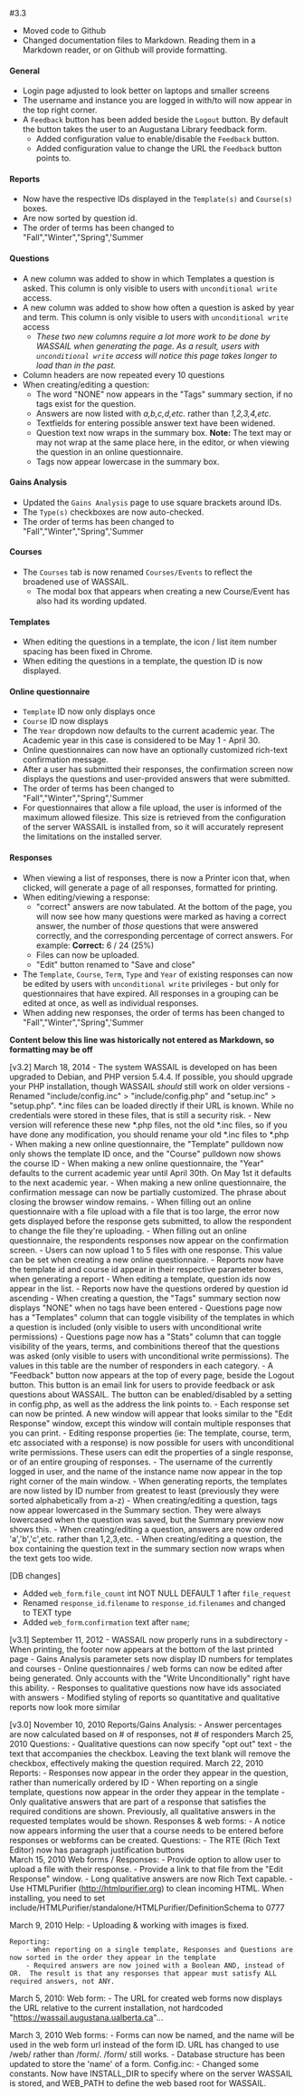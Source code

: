 #3.3
* Moved code to Github
* Changed documentation files to Markdown.  Reading them in a Markdown reader, or on Github will provide formatting.

#### General
* Login page adjusted to look better on laptops and smaller screens
* The username and instance you are logged in with/to will now appear in the top right corner.
* A `Feedback` button has been added beside the `Logout` button.  By default the button takes the user to an Augustana Library feedback form.
  * Added configuration value to enable/disable the `Feedback` button.
  * Added configuration value to change the URL the `Feedback` button points to.

#### Reports
* Now have the respective IDs displayed in the `Template(s)` and `Course(s)` boxes.
* Are now sorted by question id.
* The order of terms has been changed to "Fall","Winter","Spring",'Summer

#### Questions
* A new column was added to show in which Templates a question is asked.  This column is only visible to users with `unconditional write` access.
* A new column was added to show how often a question is asked by year and term.  This column is only visible to users with `unconditional write` access
  * _These two new columns require a lot more work to be done by WASSAIL when generating the page.  As a result, users with `unconditional write` access will notice this page takes longer to load than in the past._
* Column headers are now repeated every 10 questions
* When creating/editing a question:
  * The word "NONE" now appears in the "Tags" summary section, if no tags exist for the question.
  * Answers are now listed with _a,b,c,d,etc._ rather than _1,2,3,4,etc._
  * Textfields for entering possible answer text have been widened.
  * Question text now wraps in the summary box. **Note:** The text may or may not wrap at the same place here, in the editor, or when viewing the question in an online questionnaire.
  * Tags now appear lowercase in the summary box.

#### Gains Analysis
* Updated the `Gains Analysis` page to use square brackets around IDs.
* The `Type(s)` checkboxes are now auto-checked.
* The order of terms has been changed to "Fall","Winter","Spring",'Summer

#### Courses
* The `Courses` tab is now renamed `Courses/Events` to reflect the broadened use of WASSAIL.
  * The modal box that appears when creating a new Course/Event has also had its wording updated.

#### Templates
* When editing the questions in a template, the icon / list item number spacing has been fixed in Chrome.
* When editing the questions in a template, the question ID is now displayed.

#### Online questionnaire
* `Template` ID now only displays once
* `Course` ID now displays
* The `Year` dropdown now defaults to the current academic year.  The Academic year in this case is considered to be May 1 - April 30.
* Online questionnaires can now have an optionally customized rich-text confirmation message.
* After a user has submitted their responses, the confirmation screen now displays the questions and user-provided answers that were submitted.
* The order of terms has been changed to "Fall","Winter","Spring",'Summer
* For questionnaires that allow a file upload, the user is informed of the maximum allowed filesize.  This size is retrieved from the configuration of the server WASSAIL is installed from, so it will accurately represent the limitations on the installed server.

#### Responses
* When viewing a list of responses, there is now a Printer icon that, when clicked, will generate a page of all responses, formatted for printing.
* When editing/viewing a response:
  * "correct" answers are now tabulated.  At the bottom of the page, you will now see how many questions were marked as having a correct answer, the number of _those_ questions that were answered correctly, and the corresponding percentage of correct answers.  For example: **Correct:** 6 / 24 (25%)
  * Files can now be uploaded.
  * "Edit" button renamed to "Save and close"
* The `Template`, `Course`, `Term`, `Type` and `Year` of existing responses can now be edited by users with `unconditional write` privileges - but only for questionnaires that have expired.  All responses in a grouping can be edited at once, as well as individual responses.
* When adding new responses, the order of terms has been changed to "Fall","Winter","Spring",'Summer


**Content below this line was historically not entered as Markdown, so formatting may be off**

[v3.2]
March 18, 2014
	- The system WASSAIL is developed on has been upgraded to Debian, and PHP version 5.4.4.  If possible, you should upgrade your PHP installation, though WASSAIL *should* still work on older versions
	- Renamed "include/config.inc" > "include/config.php" and "setup.inc" > "setup.php".  *.inc files can be loaded directly if their URL is known.  While no credentials were stored in these files, that is still a security risk.
		- New version will reference these new *.php files, not the old *.inc files, so if you have done any modification, you should rename your old *.inc files to *.php
	- When making a new online questionnaire, the "Template" pulldown now only shows the template ID once, and the "Course" pulldown now shows the course ID
	- When making a new online questionnaire, the "Year" defaults to the current academic year until April 30th.  On May 1st it defaults to the next academic year.
	- When making a new online questionnaire, the confirmation message can now be partially customized. The phrase about closing the browser window remains.
	- When filling out an online questionnaire with a file upload with a file that is too large, the error now gets displayed before the response gets submitted, to allow the respondent to change the file they're uploading.
	- When filling out an online questionnaire, the respondents responses now appear on the confirmation screen.
	- Users can now upload 1 to 5 files with one response.  This value can be set when creating a new online questionnaire.
	- Reports now have the template id and course id appear in their respective parameter boxes, when generating a report
	- When editing a template, question ids now appear in the list.
	- Reports now have the questions ordered by question id ascending
	- When creating a question, the "Tags" summary section now displays "NONE" when no tags have been entered
	- Questions page now has a "Templates" column that can toggle visibility of the templates in which a question is included (only visible to users with unconditional write permissions)
	- Questions page now has a "Stats" column that can toggle visibility of the years, terms, and combinitions thereof that the questions was asked (only visible to users with unconditional write permissions).  The values in this table are the number of responders in each category.
	- A "Feedback" button now appears at the top of every page, beside the Logout button.  This button is an email link for users to provide feedback or ask questions about WASSAIL.  The button can be enabled/disabled by a setting in config.php, as well as the address the link points to.
	- Each response set can now be printed.  A new window will appear that looks similar to the "Edit Response" window, except this window will contain multiple responses that you can print.
	- Editing response properties (ie: The template, course, term, etc associated with a response) is now possible for users with unconditional write permissions.  These users can edit the properties of a single response, or of an entire grouping of responses.
	- The username of the currently logged in user, and the name of the instance name now appear in the top right corner of the main window.
	- When generating reports, the templates are now listed by ID number from greatest to least (previously they were sorted alphabetically from a-z)
	- When creating/editing a question, tags now appear lowercased in the Summary section.  They were always lowercased when the question was saved, but the Summary preview now shows this.
	- When creating/editing a question, answers are now ordered 'a','b','c',etc. rather than 1,2,3,etc.
	- When creating/editing a question, the box containing the question text in the summary section now wraps when the text gets too wide.



[DB changes]
- Added `web_form`.`file_count` int NOT NULL DEFAULT 1 after `file_request`
- Renamed `response_id`.`filename` to `response_id`.`filenames` and changed to TEXT type
- Added `web_form`.`confirmation` text after `name`;




[v3.1]
September 11, 2012
	- WASSAIL now properly runs in a subdirectory
	- When printing, the footer now appears at the bottom of the last printed page
	- Gains Analysis parameter sets now display ID numbers for templates and courses
	- Online questionnaires / web forms can now be edited after being generated.  Only accounts with the "Write Unconditionally" right have this ability.
	- Responses to qualitative questions now have ids associated with answers
	- Modified styling of reports so quantitative and qualitative reports now look more similar
	
	
[v3.0]
November 10, 2010
	Reports/Gains Analysis:
		- Answer percentages are now calculated based on # of responses, not # of responders
March 25, 2010
	Questions:
		- Qualitative questions can now specify "opt out" text - the text that accompanies the checkbox. Leaving the text blank will remove the checkbox, effectively making the question required.
March 22, 2010
	Reports:
		- Responses now appear in the order they appear in the question, rather than numerically ordered by ID
		- When reporting on a single template, questions now appear in the order they appear in the template
		- Only qualitative answers that are part of a response that satisfies the required conditions are shown.  Previously, all qualitative answers in the requested templates would be shown.
	Responses & web forms:
		- A notice now appears informing the user that a course needs to be entered before responses or webforms can be created.
	Questions:
		- The RTE (Rich Text Editor) now has paragraph justification buttons	
March 15, 2010
	Web forms / Responses:
		- Provide option to allow user to upload a file with their response.
			- Provide a link to that file from the "Edit Response" window.
		- Long qualitative answers are now Rich Text capable.
			- Use HTMLPurifier (http://htmlpurifier.org) to clean incoming HTML.  When installing, you need to set include/HTMLPurifier/standalone/HTMLPurifier/DefinitionSchema to 0777
		
March 9, 2010
	Help:
		- Uploading & working with images is fixed.
		
	Reporting:
		- When reporting on a single template, Responses and Questions are now sorted in the order they appear in the template
		- Required answers are now joined with a Boolean AND, instead of OR.  The result is that any responses that appear must satisfy ALL required answers, not ANY.

March 5, 2010:
	Web form:
		- The URL for created web forms now displays the URL relative to the current installation, not hardcoded "https://wassail.augustana.ualberta.ca"...

March 3, 2010
	Web forms:
		- Forms can now be named, and the name will be used in the web form url instead of the form ID.  URL has changed to use /web/ rather than /form/.  /form/ still works.
		- Database structure has been updated to store the 'name' of a form.
	Config.inc:
		- Changed some constants.  Now have INSTALL_DIR to specify where on the server WASSAIL is stored, and WEB_PATH to define the web based root for WASSAIL.